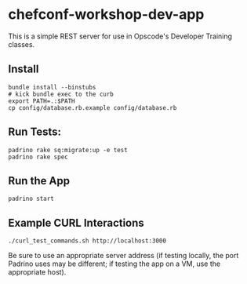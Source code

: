 # chefconf-workshop-dev-app

This is a simple REST server for use in Opscode's Developer Training classes.

## Install

    bundle install --binstubs
    # kick bundle exec to the curb
    export PATH=.:$PATH
    cp config/database.rb.example config/database.rb

## Run Tests:

    padrino rake sq:migrate:up -e test
    padrino rake spec

## Run the App

    padrino start

## Example CURL Interactions

    ./curl_test_commands.sh http://localhost:3000

Be sure to use an appropriate server address (if testing locally, the port
Padrino uses may be different; if testing the app on a VM, use the
appropriate host).
